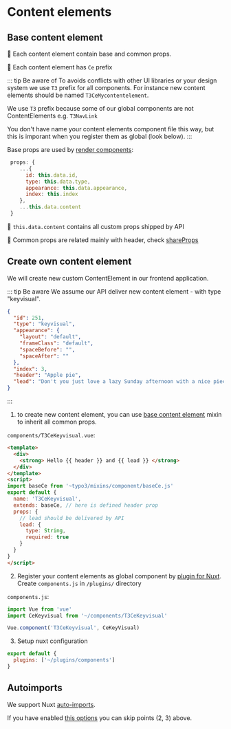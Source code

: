 # Content elements

## Base content element

📍 Each content element contain base and common props.

📍 Each content element has `Ce` prefix


::: tip Be aware of
To avoids conflicts with other UI libraries or your design system we use `T3` prefix for all components. 
For instance new content elements should be named `T3CeMycontentelement`. 


We use `T3` prefix because some of our global components are not ContentElements e.g. `T3NavLink`


You don't have name your content elements component file this way, but this is imporant when you register them as global (look below).
:::

Base props are used by [render components](https://github.com/TYPO3-Initiatives/nuxt-typo3/tree/master/lib/components/T3Dynamic/T3Dynamic.js.js): 

```js
 props: {
    ...{
      id: this.data.id,
      type: this.data.type,
      appearance: this.data.appearance,
      index: this.index
    },
    ...this.data.content
 }
```

📍 ```this.data.content``` contains all custom props shipped by API

📍 Common props are related mainly with header, check [shareProps](https://github.com/TYPO3-Initiatives/nuxt-typo3/tree/master/lib/mixins/component/shareProps.js)

## Create own content element 

We will create new custom ContentElement in our frontend application. 

::: tip Be aware 
We assume our API deliver new content element - with type "keyvisual".
```json
{
  "id": 251,
  "type": "keyvisual",
  "appearance": {
    "layout": "default",
    "frameClass": "default",
    "spaceBefore": "",
    "spaceAfter": ""
  },
  "index": 3,
  "header": "Apple pie",
  "lead": "Don't you just love a lazy Sunday afternoon with a nice piece of pie and a freshly-brewed cup of coffee?\nThis apple pie recipe is simple and so good."
}
```
:::

1. to create new content element, you can use [base content element](https://github.com/TYPO3-Initiatives/nuxt-typo3/tree/master/lib/mixins/component/baseCe.js) mixin to inherit all common props. 

`components/T3CeKeyvisual.vue`:

```html
<template>
  <div>
    <strong> Hello {{ header }} and {{ lead }} </strong>
  </div>
</template>
<script>
import baseCe from '~typo3/mixins/component/baseCe.js'
export default {
  name: 'T3CeKeyvisual',
  extends: baseCe, // here is defined header prop
  props: {
    // lead should be delivered by API
    lead: {
      type: String,
      required: true
    }
  }
}
</script>
```

2. Register your content elements as global component by [plugin for Nuxt](https://nuxtjs.org/guide/plugins/). Create `components.js` in `/plugins/` directory   

`components.js`:
   
```js
import Vue from 'vue'
import CeKeyvisual from '~/components/T3CeKeyvisual'

Vue.component('T3CeKeyvisual', CeKeyVisual)
```

3. Setup nuxt configuration

```js
export default {
  plugins: ['~/plugins/components']
}
```

## Autoimports 

We support Nuxt [auto-imports](https://nuxtjs.org/docs/features/component-discovery#enabling-auto-discovery).

If you have enabled [this options](https://nuxtjs.org/docs/configuration-glossary/configuration-components/) you can skip points (2, 3) above.
